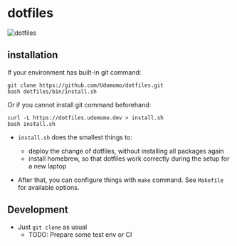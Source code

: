 # dotfiles

![dotfiles](https://github.com/Udomomo/dotfiles/actions/workflows/ci.yaml/badge.svg)

## installation     
If your environment has built-in git command:

```
git clone https://github.com/Udomomo/dotfiles.git
bash dotfiles/bin/install.sh
```

Or if you cannot install git command beforehand:

```
curl -L https://dotfiles.udomomo.dev > install.sh
bash install.sh
```

- `install.sh` does the smallest things to:
  - deploy the change of dotfiles, without installing all packages again
  - install homebrew, so that dotfiles work correctly during the setup for a new laptop

- After that, you can configure things with `make` command. See `Makefile` for available options.

## Development
- Just `git clone` as usual
  - TODO: Prepare some test env or CI
